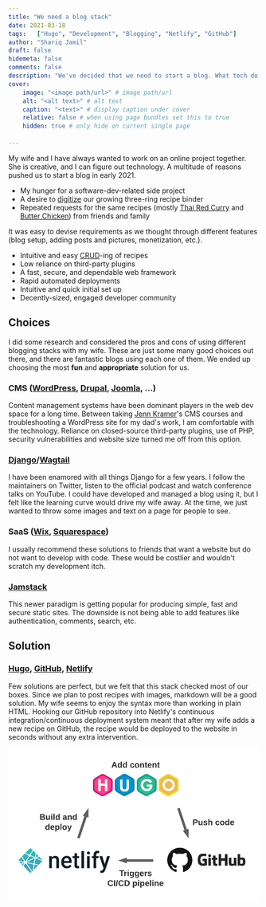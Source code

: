 ```yaml
---
title: "We need a blog stack"
date: 2021-03-18
tags:   ["Hugo", "Development", "Blogging", "Netlify", "GitHub"]
author: "Shariq Jamil"
draft: false
hidemeta: false
comments: false
description: "We've decided that we need to start a blog. What tech do we use to build our blog? WordPress or a static site generator like Hugo?"
cover:
    image: "<image path/url>" # image path/url
    alt: "<alt text>" # alt text
    caption: "<text>" # display caption under cover
    relative: false # when using page bundles set this to true
    hidden: true # only hide on current single page

---
```


My wife and I have always wanted to work on an online project together. She is creative, and I can figure out technology. A multitude of reasons pushed us to start a blog in early 2021. 

- My hunger for a software-dev-related side project
- A desire to [digitize](https://news.sap.com/2016/05/digitization-vs-digitalization-wordplay-or-world-view/) our growing three-ring recipe binder
- Repeated requests for the same recipes (mostly [Thai Red Curry](https://www.jamilghar.com/recipe/thai_red_curry/) and [Butter Chicken](https://www.jamilghar.com/recipe/butter_chicken/)) from friends and family

It was easy to devise requirements as we thought through different features (blog setup, adding posts and pictures, monetization, etc.).
- Intuitive and easy [CRUD](https://developer.mozilla.org/en-US/docs/Glossary/CRUD)-ing of recipes 
- Low reliance on third-party plugins
- A fast, secure, and dependable web framework
- Rapid automated deployments
- Intuitive and quick initial set up
- Decently-sized, engaged developer community

## Choices

I did some research and considered the pros and cons of using different blogging stacks with my wife. These are just some many good choices out there, and there are fantastic blogs using each one of them. We ended up choosing the most **fun** and **appropriate** solution for us. 

### CMS ([WordPress](https://wordpress.com/), [Drupal](https://www.drupal.org/), [Joomla](https://www.joomla.org/), ...)
Content management systems have been dominant players in the web dev space for a long time. Between taking [Jenn Kramer](https://www.extension.harvard.edu/faculty-directory/jennifer-kramer)'s CMS courses and troubleshooting a WordPress site for my dad's work, I am comfortable with the technology. Reliance on closed-source third-party plugins, use of PHP, security vulnerabilities and website size turned me off from this option. 

### [Django](https://www.djangoproject.com/)/[Wagtail](https://wagtail.io/)
I have been enamored with all things Django for a few years. I follow the maintainers on Twitter, listen to the official podcast and watch conference talks on YouTube. I could have developed and managed a blog using it, but I felt like the learning curve would drive my wife away. At the time, we just wanted to throw some images and text on a page for people to see.     

### SaaS ([Wix](https://www.wix.com/), [Squarespace](https://www.squarespace.com/))
I usually recommend these solutions to friends that want a website but do not want to develop with code. These would be costlier and wouldn't scratch my development itch.

### [Jamstack](https://jamstack.org/)
This newer paradigm is getting popular for producing simple, fast and secure static sites. The downside is not being able to add features like authentication, comments, search, etc. 

## Solution   

### [Hugo](https://gohugo.io/), [GitHub](https://github.com/), [Netlify](https://www.netlify.com/)
Few solutions are perfect, but we felt that this stack checked most of our boxes. Since we plan to post recipes with images, markdown will be a good solution. My wife seems to enjoy the syntax more than working in plain HTML. Hooking our GitHub repository into Netlify's continuous integration/continuous deployment system meant that after my wife adds a new recipe on GitHub, the recipe would be deployed to the website in seconds without any extra intervention. 

![regular](architecture.png)